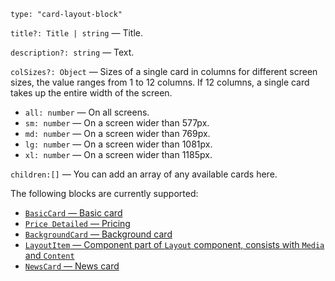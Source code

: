 `type: "card-layout-block"`

`title?: Title | string` — Title.

`description?: string` — Text.

`colSizes?: Object` — Sizes of a single card in columns for different screen sizes, the value ranges from 1 to 12 columns. If 12 columns, a single card takes up the entire width of the screen.

- `all: number` — On all screens.
- `sm: number` — On a screen wider than 577px.
- `md: number` — On a screen wider than 769px.
- `lg: number` — On a screen wider than 1081px.
- `xl: number` — On a screen wider than 1185px.

`children:[]` — You can add an array of any available cards here.

The following blocks are currently supported:

- [`BasicCard` — Basic card](?path=/story/components-cards-basiccard--default&viewMode=docs)
- [`Price Detailed` — Pricing](?path=/story/components-cards-pricedetailed--marked-list&viewMode=docs)
- [`BackgroundCard` — Background card](?path=/story/components-cards-backgroundcard--default&viewMode=docs)
- [`LayoutItem` — Component part of `Layout` component, consists with `Media` and `Content`](?path=/story/components-cards-layoutitem--default&viewMode=docs)
- [`NewsCard` — News card](?path=/story/components-cards-newscard--default&viewMode=docs)
